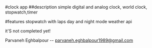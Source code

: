 #clock app
##description
simple digital and analog clock, world clock, stopwatch,timer

#features
stopwatch with laps
day and night mode
weather api

it'S not completed yet!

Parvaneh Eghbalpour -- parvaneh.eghbalpour1989@gmail.com
